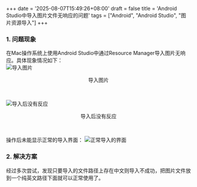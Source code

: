 +++
date = '2025-08-07T15:49:26+08:00'
draft = false
title = 'Android Studio中导入图片文件无响应的问题'
tags = ["Android", "Android Studio", "图片资源导入"]
+++

### 1\. 问题现象
在Mac操作系统上使用Android Studio中通过Resource Manager导入图片无响应。具体现象情况如下：<br>
![导入图片](../images/AndroidStudio中导入图片文件无响应的问题/导入操作.png "导入图片")
<p style="text-align: center;">导入图片</p>
<br>

![导入后没有反应](../images/AndroidStudio中导入图片文件无响应的问题/导入没有反应.png "导入后没有反应")
<p style="text-align: center;">导入后没有反应</p>
<br>

操作后未能显示正常的导入界面：
![正常导入的界面](../images/AndroidStudio中导入图片文件无响应的问题/正常导入的界面.png "正常导入的界面")

### 2\. 解决方案
经过多次尝试，发现只要导入的文件路径上存在中文则导入不成功，把图片文件放到一个纯英文路径下面就可以正常使用了。<br>
